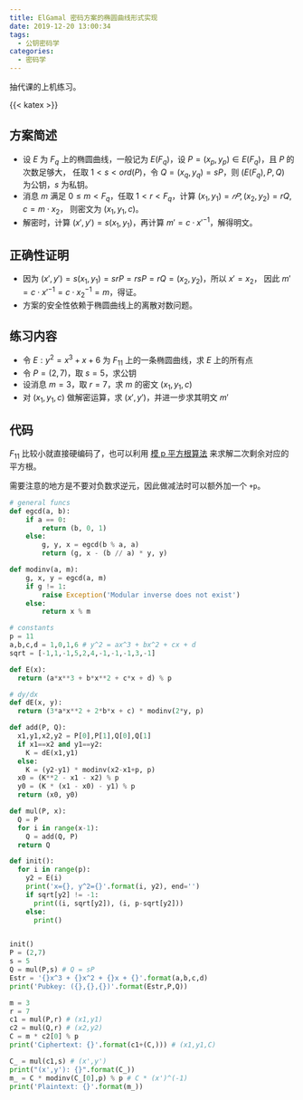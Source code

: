 ```yaml
---
title: ElGamal 密码方案的椭圆曲线形式实现
date: 2019-12-20 13:00:34
tags:
  - 公钥密码学
categories:
  - 密码学
---
```


抽代课的上机练习。

<!--more-->

{{< katex >}}

## 方案简述

- 设 $E$ 为 $F_q$ 上的椭圆曲线，一般记为 $E(F_q)$，设 $P=(x_p,y_p)\in E(F_q)$，且 $P$ 的次数足够大，
  任取 $1<s<ord(P)$，令 $Q=(x_q,y_q)=sP$，则 $(E(F_q),P,Q)$ 为公钥，$s$ 为私钥。
- 消息 $m$ 满足 $0\leq m<F_q$，任取 $1<r<F_q$，计算 $(x_1,y_1)=𝑟𝑃,(x_2,y_2)=rQ,c=m\cdot x_2$，
  则密文为 $(x_1,y_1,c)$。
- 解密时，计算 $(x',y')=s(x_1,y_1)$，再计算 $m'=c\cdot x'^{-1}$，解得明文。

## 正确性证明

- 因为 $(x',y')=s(x_1,y_1)=srP=rsP=rQ=(x_2,y_2)$，所以 $x'=x_2$，
  因此 $m'=c\cdot x'^{-1}=c\cdot x_2^{-1}=m$，得证。
- 方案的安全性依赖于椭圆曲线上的离散对数问题。

## 练习内容

- 令 $E:y^2=x^3+x+6$ 为 $F_{11}$ 上的一条椭圆曲线，求 $E$ 上的所有点
- 令 $P=(2,7)$，取 $s=5$，求公钥
- 设消息 $m=3$，取 $r=7$，求 $m$ 的密文 $(x_1,y_1,c)$
- 对 $(x_1,y_1,c)$ 做解密运算，求 $(x',y')$，并进一步求其明文 $m'$

## 代码

$F_{11}$ 比较小就直接硬编码了，也可以利用 [模 p 平方根算法](/mod-p-sqrt) 来求解二次剩余对应的平方根。

需要注意的地方是不要对负数求逆元，因此做减法时可以额外加一个 `+p`。

```python
# general funcs
def egcd(a, b):
    if a == 0:
        return (b, 0, 1)
    else:
        g, y, x = egcd(b % a, a)
        return (g, x - (b // a) * y, y)

def modinv(a, m):
    g, x, y = egcd(a, m)
    if g != 1:
        raise Exception('Modular inverse does not exist')
    else:
        return x % m

# constants
p = 11
a,b,c,d = 1,0,1,6 # y^2 = ax^3 + bx^2 + cx + d
sqrt = [-1,1,-1,5,2,4,-1,-1,-1,3,-1]

def E(x):
  return (a*x**3 + b*x**2 + c*x + d) % p

# dy/dx
def dE(x, y):
  return (3*a*x**2 + 2*b*x + c) * modinv(2*y, p)

def add(P, Q):
  x1,y1,x2,y2 = P[0],P[1],Q[0],Q[1]
  if x1==x2 and y1==y2:
    K = dE(x1,y1)
  else:
    K = (y2-y1) * modinv(x2-x1+p, p)
  x0 = (K**2 - x1 - x2) % p
  y0 = (K * (x1 - x0) - y1) % p
  return (x0, y0)

def mul(P, x):
  Q = P
  for i in range(x-1):
    Q = add(Q, P)
  return Q

def init():
  for i in range(p):
    y2 = E(i)
    print('x={}, y^2={}'.format(i, y2), end='')
    if sqrt[y2] != -1:
      print((i, sqrt[y2]), (i, p-sqrt[y2]))
    else:
      print()


init()
P = (2,7)
s = 5
Q = mul(P,s) # Q = sP
Estr = '{}x^3 + {}x^2 + {}x + {}'.format(a,b,c,d)
print('Pubkey: ({},{},{})'.format(Estr,P,Q))

m = 3
r = 7
c1 = mul(P,r) # (x1,y1)
c2 = mul(Q,r) # (x2,y2)
C = m * c2[0] % p
print('Ciphertext: {}'.format(c1+(C,))) # (x1,y1,C)

C_ = mul(c1,s) # (x',y')
print("(x',y'): {}".format(C_))
m_ = C * modinv(C_[0],p) % p # C * (x')^(-1)
print('Plaintext: {}'.format(m_))
```
